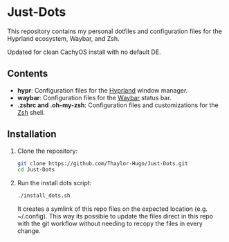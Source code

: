 # Just-Dots

This repository contains my personal dotfiles and configuration files for the Hyprland ecosystem, Waybar, and Zsh.

Updated for clean CachyOS install with no default DE.

## Contents

- **hypr**: Configuration files for the [Hyprland](https://github.com/hyprwm/Hyprland) window manager.
- **waybar**: Configuration files for the [Waybar](https://github.com/Alexays/Waybar) status bar.
- **.zshrc and .oh-my-zsh**: Configuration files and customizations for the [Zsh](https://www.zsh.org/) shell.

## Installation

1. Clone the repository:
    ```sh
    git clone https://github.com/Thaylor-Hugo/Just-Dots.git
    cd Just-Dots
    ```

2. Run the install dots script:
    ```sh
    ./install_dots.sh
    ```
    It creates a symlink of this repo files on the expected location (e.g. ~/.config). This way its possible to update the files direct in this repo with the git workflow without needing to recopy the files in every change. 
